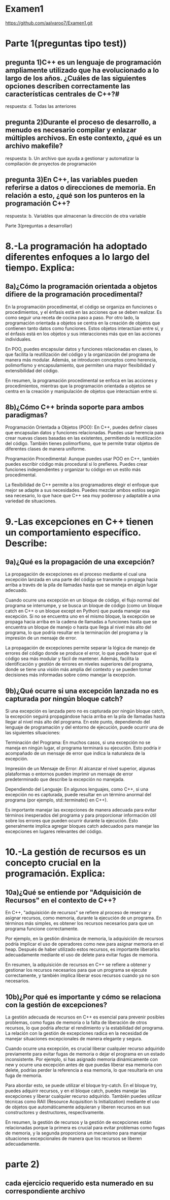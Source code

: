 # Examen1
https://github.com/aalvaroo7/Examen1.git

# Parte 1(preguntas tipo test))

## pregunta 1)C++ es un lenguaje de programación ampliamente utilizado que ha evolucionado a lo largo de los años. ¿Cuáles de las siguientes opciones describen correctamente las características centrales de C++?#

respuesta: d. Todas las anteriores

## pregunta 2)Durante el proceso de desarrollo, a menudo es necesario compilar y enlazar múltiples archivos. En este contexto, ¿qué es un archivo makefile?

respuesta: b. Un archivo que ayuda a gestionar y automatizar la compilación de proyectos de programación

## pregunta 3)En C++, las variables pueden referirse a datos o direcciones de memoria. En relación a esto, ¿qué son los punteros en la programación C++?

respuesta: b. Variables que almacenan la dirección de otra variable

Parte 3(preguntas a desarrollar)

# 8.-La programación ha adoptado diferentes enfoques a lo largo del tiempo. Explica:

## 8a)¿Cómo la programación orientada a objetos difiere de la programación procedimental?

En la programación procedimental, el código se organiza en funciones o procedimientos, y el énfasis está en las acciones que se deben realizar. Es como seguir una receta de cocina paso a paso. Por otro lado, la programación orientada a objetos se centra en la creación de objetos que contienen tanto datos como funciones. Estos objetos interactúan entre sí, y el énfasis está en los objetos y sus interacciones más que en las acciones individuales.

En POO, puedes encapsular datos y funciones relacionadas en clases, lo que facilita la reutilización del código y la organización del programa de manera más modular. Además, se introducen conceptos como herencia, polimorfismo y encapsulamiento, que permiten una mayor flexibilidad y extensibilidad del código.

En resumen, la programación procedimental se enfoca en las acciones y procedimientos, mientras que la programación orientada a objetos se centra en la creación y manipulación de objetos que interactúan entre sí.

## 8b)¿Cómo C++ brinda soporte para ambos paradigmas?

Programación Orientada a Objetos (POO): En C++, puedes definir clases que encapsulan datos y funciones relacionadas. Puedes usar herencia para crear nuevas clases basadas en las existentes, permitiendo la reutilización del código. También tienes polimorfismo, que te permite tratar objetos de diferentes clases de manera uniforme.

Programación Procedimental: Aunque puedes usar POO en C++, también puedes escribir código más procedural si lo prefieres. Puedes crear funciones independientes y organizar tu código en un estilo más procedimental.

La flexibilidad de C++ permite a los programadores elegir el enfoque que mejor se adapte a sus necesidades. Puedes mezclar ambos estilos según sea necesario, lo que hace que C++ sea muy poderoso y adaptable a una variedad de situaciones.

# 9.-Las excepciones en C++ tienen un comportamiento específico. Describe:

## 9a)¿Qué es la propagación de una excepción?

La propagación de excepciones es el proceso mediante el cual una excepción lanzada en una parte del código se transmite o propaga hacia arriba a través de la pila de llamadas hasta que se maneja en algún lugar adecuado.

Cuando ocurre una excepción en un bloque de código, el flujo normal del programa se interrumpe, y se busca un bloque de código (como un bloque catch en C++ o un bloque except en Python) que pueda manejar esa excepción. Si no se encuentra uno en el mismo bloque, la excepción se propaga hacia arriba en la cadena de llamadas a funciones hasta que se encuentra un bloque de manejo o hasta que llega al nivel más alto del programa, lo que podría resultar en la terminación del programa y la impresión de un mensaje de error.

La propagación de excepciones permite separar la lógica de manejo de errores del código donde se produce el error, lo que puede hacer que el código sea más modular y fácil de mantener. Además, facilita la identificación y gestión de errores en niveles superiores del programa, donde se tiene una visión más amplia del contexto y se pueden tomar decisiones más informadas sobre cómo manejar la excepción.

## 9b)¿Qué ocurre si una excepción lanzada no es capturada por ningún bloque catch?

Si una excepción es lanzada pero no es capturada por ningún bloque catch, la excepción seguirá propagándose hacia arriba en la pila de llamadas hasta llegar al nivel más alto del programa. En este punto, dependiendo del lenguaje de programación y del entorno de ejecución, puede ocurrir una de las siguientes situaciones:

Terminación del Programa: En muchos casos, si una excepción no se maneja en ningún lugar, el programa terminará su ejecución. Esto podría ir acompañado de un mensaje de error que indica la naturaleza de la excepción.

Impresión de un Mensaje de Error: Al alcanzar el nivel superior, algunas plataformas o entornos pueden imprimir un mensaje de error predeterminado que describe la excepción no manejada.

Dependiendo del Lenguaje: En algunos lenguajes, como C++, si una excepción no es capturada, puede resultar en un término anormal del programa (por ejemplo, std::terminate() en C++).

Es importante manejar las excepciones de manera adecuada para evitar términos inesperados del programa y para proporcionar información útil sobre los errores que pueden ocurrir durante la ejecución. Esto generalmente implica agregar bloques catch adecuados para manejar las excepciones en lugares relevantes del código.

# 10.-La gestión de recursos es un concepto crucial en la programación. Explica:

## 10a)¿Qué se entiende por "Adquisición de Recursos" en el contexto de C++?

En C++, "adquisición de recursos" se refiere al proceso de reservar y asignar recursos, como memoria, durante la ejecución de un programa. En términos más simples, es obtener los recursos necesarios para que un programa funcione correctamente.

Por ejemplo, en la gestión dinámica de memoria, la adquisición de recursos podría implicar el uso de operadores como new para asignar memoria en el heap. Después de haber utilizado estos recursos, es importante liberarlos adecuadamente mediante el uso de delete para evitar fugas de memoria.

En resumen, la adquisición de recursos en C++ se refiere a obtener y gestionar los recursos necesarios para que un programa se ejecute correctamente, y también implica liberar esos recursos cuando ya no son necesarios.

## 10b)¿Por qué es importante y cómo se relaciona con la gestión de excepciones?

La gestión adecuada de recursos en C++ es esencial para prevenir posibles problemas, como fugas de memoria o la falta de liberación de otros recursos, lo que podría afectar el rendimiento y la estabilidad del programa. La relación con la gestión de excepciones radica en la necesidad de manejar situaciones excepcionales de manera elegante y segura.

Cuando ocurre una excepción, es crucial liberar cualquier recurso adquirido previamente para evitar fugas de memoria o dejar el programa en un estado inconsistente. Por ejemplo, si has asignado memoria dinámicamente con new y ocurre una excepción antes de que puedas liberar esa memoria con delete, podrías perder la referencia a esa memoria, lo que resultaría en una fuga de memoria.

Para abordar esto, se puede utilizar el bloque try-catch. En el bloque try, puedes adquirir recursos, y en el bloque catch, puedes manejar las excepciones y liberar cualquier recurso adquirido. También puedes utilizar técnicas como RAII (Resource Acquisition Is Initialization) mediante el uso de objetos que automáticamente adquieran y liberen recursos en sus constructores y destructores, respectivamente.

En resumen, la gestión de recursos y la gestión de excepciones están relacionadas porque la primera es crucial para evitar problemas como fugas de memoria, y la segunda proporciona un mecanismo para manejar situaciones excepcionales de manera que los recursos se liberen adecuadamente.

# parte 2)

## cada ejercicio requerido esta numerado en su correspondiente archivo





